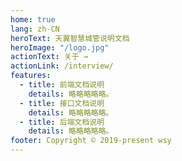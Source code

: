 ```yaml
---
home: true
lang: zh-CN
heroText: 天翼智慧城管说明文档
heroImage: "/logo.jpg"
actionText: 关于 →
actionLink: /interview/
features:
  - title: 前端文档说明
    details: 略略略略略。
  - title: 接口文档说明
    details: 略略略略略。
  - title: 后端文档说明
    details: 略略略略略。
footer: Copyright © 2019-present wsy
---
```

